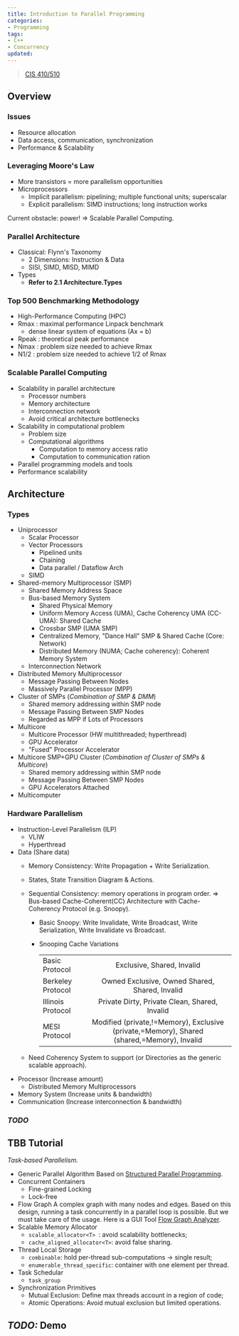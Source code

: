```yaml
---
title: Introduction to Parallel Programming
categories:
- Programming
tags:
- C++
- Concurrency
updated:
---
```

> [CIS 410/510](http://ipcc.cs.uoregon.edu/curriculum.html)
<!-- more -->
## Overview

### Issues

- Resource allocation
- Data access, communication, synchronization
- Performance & Scalability

### Leveraging Moore's Law

- More transistors = more parallelism opportunities
- Microprocessors
  - Implicit parallelism: pipelining; multiple functional units; superscalar
  - Explicit parallelism: SIMD instructions; long instruction works

Current obstacle: power! => Scalable Parallel Computing.

### Parallel Architecture

- Classical: Flynn's Taxonomy
  - 2 Dimensions: Instruction & Data
  - SISI, SIMD, MISD, MIMD
- Types
  - **Refer to 2.1 Architecture.Types**

### Top 500 Benchmarking Methodology

- High-Performance Computing (HPC)
- Rmax : maximal performance Linpack benchmark
  - dense linear system of equations (Ax = b)
- Rpeak : theoretical peak performance
- Nmax : problem size needed to achieve Rmax
- N1/2 : problem size needed to achieve 1/2 of Rmax

### Scalable Parallel Computing

- Scalability in parallel architecture
  - Processor numbers
  - Memory architecture
  - Interconnection network
  - Avoid critical architecture bottlenecks
- Scalability in computational problem
  - Problem size
  - Computational algorithms
    - Computation to memory access ratio
    - Computation to communication ration
- Parallel programming models and tools
- Performance scalability

## Architecture

### Types

- Uniprocessor
  - Scalar Processor
  - Vector Processors
    - Pipelined units
    - Chaining
    - Data parallel / Dataflow Arch
  - SIMD
- Shared-memory Multiprocessor (SMP)
  - Shared Memory Address Space
  - Bus-based Memory System
    - Shared Physical Memory
    - Uniform Memory Access (UMA), Cache Coherency UMA (CC-UMA): Shared Cache
    - Crossbar SMP (UMA SMP)
    - Centralized Memory, "Dance Hall" SMP & Shared Cache (Core: Network)
    - Distributed Memory (NUMA; Cache coherency): Coherent Memory System
  - Interconnection Network
- Distributed Memory Multiprocessor
  - Message Passing Between Nodes
  - Massively Parallel Processor (MPP)
- Cluster of SMPs (_Combination of SMP & DMM_)
  - Shared memory addressing within SMP node
  - Message Passing Between SMP Nodes
  - Regarded as MPP if Lots of Processors
- Multicore
  - Multicore Processor (HW multithreaded; hyperthread)
  - GPU Accelerator
  - "Fused" Processor Accelerator
- Multicore SMP+GPU Cluster (_Combination of Cluster of SMPs & Multicore_)
  - Shared memory addressing within SMP node
  - Message Passing Between SMP Nodes
  - GPU Accelerators Attached
- Multicomputer

### Hardware Parallelism

- Instruction-Level Parallelism (ILP)
  - VLIW
  - Hyperthread
- Data (Share data)
  - Memory Consistency: Write Propagation + Write Serialization.
  - States, State Transition Diagram & Actions.
  - Sequential Consistency: memory operations in program order. => Bus-based Cache-Coherent(CC) Architecture with Cache-Coherency Protocol (e.g. Snoopy).
    - Basic Snoopy: Write Invalidate, Write Broadcast, Write Serialization, Write Invalidate vs Broadcast.
    - Snooping Cache Variations
  
      |  |  |
      |:--------------- | :---------------------:|
      | Basic Protocol | Exclusive, Shared, Invalid |
      | Berkeley Protocol | Owned Exclusive, Owned Shared, Shared, Invalid |
      | Illinois Protocol | Private Dirty, Private Clean, Shared, Invalid |
      | MESI Protocol | Modified (private,!=Memory), Exclusive (private,=Memory), Shared (shared,=Memory), Invalid |

  - Need Coherency System to support (or Directories as the generic scalable approach).
- Processor (Increase amount)
  - Distributed Memory Multiprocessors
- Memory System (Increase units & bandwidth)
- Communication (Increase interconnection & bandwidth)

### _TODO_





## TBB Tutorial

_Task-based Parallelism._

- Generic Parallel Algorithm
  Based on [Structured Parallel Programming](http://parallelbook.com/).
- Concurrent Containers
  - Fine-grained Locking
  - Lock-free
- Flow Graph
  A complex graph with many nodes and edges. Based on this design, running a task concurrently in a parallel loop is possible. But we must take care of the usage. Here is a GUI Tool [Flow Graph Analyzer](https://software.intel.com/en-us/advisor/features/flow-graph?_ga=2.14186295.1475735756.1557998035-1386537741.1556067475).
- Scalable Memory Allocator
  - `scalable_allocator<T> `: avoid scalability bottlenecks;
  - `cache_aligned_allocator<T>`: avoid false sharing.
- Thread Local Storage
  - `combinable`: hold per-thread sub-computations -> single result;
  - `enumerable_thread_specific`: container with one element per thread.
- Task Schedular
  - `task_group`
- Synchronization Primitives
  - Mutual Exclusion: Define max threads account in a region of code;
  - Atomic Operations: Avoid mutual exclusion but limited operations.

## _TODO:_ Demo

